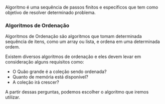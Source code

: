 Algoritmo é uma sequência de passos finitos e específicos que tem como objetivo de resolver determinado problema. 

### Algoritmos de Ordenação
Algoritmos de Ordenação são algoritmos que tomam determinada sequência de itens, como um array ou lista, e ordena em uma determinada ordem.

Existem diversos algoritmos de ordenação e eles devem levar em consideração alguns requisitos como:
- O Quão grande  é a coleção sendo ordenada?
- Quanto de memória está disponível?
- A coleção irá crescer?

A partir dessas perguntas, podemos escolher o algoritmo que iremos utilizar.